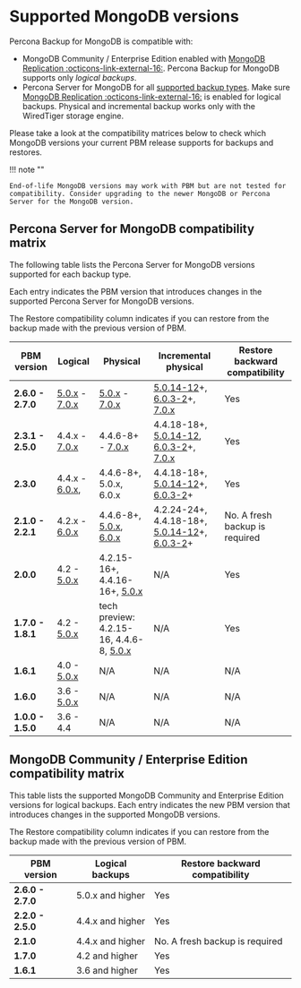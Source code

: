 # Supported MongoDB versions

Percona Backup for MongoDB is compatible with:

* MongoDB Community / Enterprise Edition enabled with [MongoDB Replication :octicons-link-external-16:](https://docs.mongodb.com/manual/replication/). Percona Backup for MongoDB supports only *logical backups*.
* Percona Server for MongoDB for all [supported backup types](../features/backup-types.md). Make sure [MongoDB Replication :octicons-link-external-16:](https://docs.mongodb.com/manual/replication/) is enabled for logical backups. Physical and incremental backup works only with the WiredTiger storage engine.

Please take a look at the compatibility matrices below to check which MongoDB versions your current PBM release supports for backups and restores. 

!!! note ""

    End-of-life MongoDB versions may work with PBM but are not tested for compatibility. Consider upgrading to the newer MongoDB or Percona Server for the MongoDB version. 

## Percona Server for MongoDB compatibility matrix

The following table lists the Percona Server for MongoDB versions supported for each backup type.

Each entry indicates the PBM version that introduces changes in the supported Percona Server for MongoDB versions.

The Restore compatibility column indicates if you can restore from the backup made with the previous version of PBM.

| PBM version | Logical | Physical |Incremental physical | Restore backward compatibility|
| ----------- |---------|----------|---------------------|---------------------|
| **2.6.0 - 2.7.0** | [5.0.x] - [7.0.x] | [5.0.x] - [7.0.x] | [5.0.14-12]+, [6.0.3-2]+, [7.0.x] | Yes |
| **2.3.1 - 2.5.0** | 4.4.x - [7.0.x] | 4.4.6-8+ - [7.0.x] | 4.4.18-18+, [5.0.14-12], [6.0.3-2]+, [7.0.x] | Yes |
| **2.3.0** | 4.4.x - [6.0.x], | 4.4.6-8+, 5.0.x, 6.0.x | 4.4.18-18+, [5.0.14-12]+, [6.0.3-2]+ | Yes |
| **2.1.0 - 2.2.1** | 4.2.x - [6.0.x] | 4.4.6-8+, [5.0.x], [6.0.x] | 4.2.24-24+, 4.4.18-18+, [5.0.14-12]+, [6.0.3-2]+ | No. A fresh backup is required|
| **2.0.0** | 4.2 - [5.0.x] | 4.2.15-16+, 4.4.16-16+, [5.0.x] | N/A | Yes|
| **1.7.0 - 1.8.1** | 4.2 - [5.0.x] | tech preview: 4.2.15-16, 4.4.6-8, [5.0.x] | N/A | Yes|
| **1.6.1** | 4.0 - [5.0.x] | N/A |N/A |N/A |Yes|
| **1.6.0** | 3.6 - [5.0.x] | N/A |N/A |N/A |Yes|
| **1.0.0 - 1.5.0** | 3.6 - 4.4 | N/A |N/A |N/A |Yes|


## MongoDB Community / Enterprise Edition compatibility matrix

This table lists the supported MongoDB Community and Enterprise Edition versions for logical backups. Each entry indicates the new PBM version that introduces changes in the supported MongoDB versions. 

The Restore compatibility column indicates if you can restore from the backup made with the previous version of PBM.

| PBM version | Logical backups | Restore backward compatibility|
| ----------- |-----------------| ----------------------------- |
| **2.6.0 - 2.7.0** | 5.0.x and higher | Yes |
| **2.2.0 - 2.5.0** | 4.4.x and higher | Yes |
| **2.1.0** | 4.4.x and higher| No. A fresh backup is required|
| **1.7.0** | 4.2 and higher| Yes
| **1.6.1** | 3.6 and higher|Yes



[7.0.x]: https://docs.percona.com/percona-server-for-mongodb/7.0/
[6.0.x]: https://docs.percona.com/percona-server-for-mongodb/6.0/
[6.0.3-2]: https://docs.percona.com/percona-server-for-mongodb/6.0/release_notes/6.0.3-2.html
[5.0.x]: https://docs.percona.com/percona-server-for-mongodb/5.0/
[5.0.14-12]: https://docs.percona.com/percona-server-for-mongodb/5.0/release_notes/5.0.14-12.html
[4.4.x]: https://docs.percona.com/percona-server-for-mongodb/4.4/
[4.4.18-18]: https://docs.percona.com/percona-server-for-mongodb/4.4/release_notes/4.4.18-18.html
[4.4.6-8]: https://docs.percona.com/percona-server-for-mongodb/4.4/release_notes/4.4.6-8.html
[4.2.24-24]: https://docs.percona.com/percona-server-for-mongodb/4.2/release_notes/4.2.24-24.html
[4.2.15-16]: https://docs.percona.com/percona-server-for-mongodb/4.2/release_notes/4.2.15-16.html

